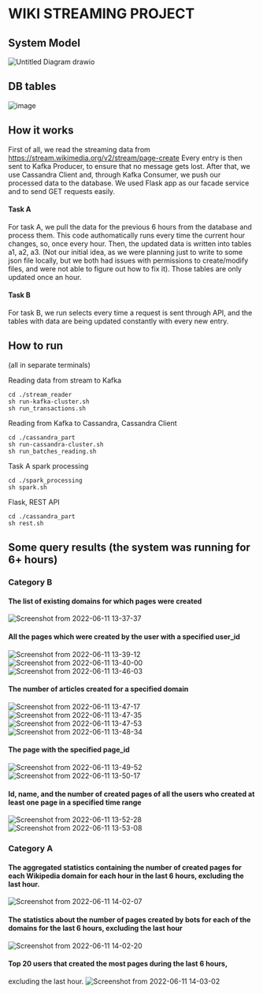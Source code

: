 # WIKI STREAMING PROJECT

## System Model
![Untitled Diagram drawio](https://user-images.githubusercontent.com/56642774/173186970-583320ee-16c7-4110-bd95-68b1963edd54.png)
## DB tables
![image](https://user-images.githubusercontent.com/56642774/173187576-6dd158a2-f1c1-45b5-9da9-755120025a97.png)

## How it works
First of all, we read the streaming data from https://stream.wikimedia.org/v2/stream/page-create
Every entry is then sent to Kafka Producer, to ensure that no message gets lost. 
After that, we use Cassandra Client and, through Kafka Consumer, we push our processed data to the database.
We used Flask app as our facade service and to send GET requests easily.
#### Task A
For task A, we pull the data for the previous 6 hours from the database and process them. This code authomatically runs every time the current hour changes, so, once every hour. Then, the updated data is written into tables a1, a2, a3. (Not our initial idea, as we were planning just to write to some json file locally, but we both had issues with permissions to create/modify files, and were not able to figure out how to fix it).
Those tables are only updated once an hour.
#### Task B
For task B, we run selects every time a request is sent through API, and the tables with data are being updated constantly with every new entry.

## How to run
(all in separate terminals)


Reading data from stream to Kafka
```
cd ./stream_reader
sh run-kafka-cluster.sh
sh run_transactions.sh
```

Reading from Kafka to Cassandra, Cassandra Client
```
cd ./cassandra_part
sh run-cassandra-cluster.sh
sh run_batches_reading.sh  
```

Task A spark processing
```
cd ./spark_processing
sh spark.sh
```

Flask, REST API
```
cd ./cassandra_part
sh rest.sh
```

## Some query results (the system was running for 6+ hours)
### Category B
#### The list of existing domains for which pages were created
![Screenshot from 2022-06-11 13-37-37](https://user-images.githubusercontent.com/56642774/173187988-79a11fab-f876-4286-b7c8-dc05aaf2631e.png)
####  All the pages which were created by the user with a specified user_id
![Screenshot from 2022-06-11 13-39-12](https://user-images.githubusercontent.com/56642774/173187990-c8adfd46-ac50-4cca-a1a8-4cd66a19cd9e.png)
![Screenshot from 2022-06-11 13-40-00](https://user-images.githubusercontent.com/56642774/173187992-493b2eba-afa7-414f-9b10-907cd483160a.png)
![Screenshot from 2022-06-11 13-46-03](https://user-images.githubusercontent.com/56642774/173187994-a4262b9d-4d33-4a46-bcad-7d80da59c460.png)
#### The number of articles created for a specified domain
![Screenshot from 2022-06-11 13-47-17](https://user-images.githubusercontent.com/56642774/173187996-5749a6fb-96ce-4de1-93a9-db5dce5e0919.png)
![Screenshot from 2022-06-11 13-47-35](https://user-images.githubusercontent.com/56642774/173187999-5d4eefdd-b95a-4937-bb51-b096332bf0af.png)
![Screenshot from 2022-06-11 13-47-53](https://user-images.githubusercontent.com/56642774/173188004-2f3439bb-68d3-49f7-ba38-0352557e8508.png)
![Screenshot from 2022-06-11 13-48-34](https://user-images.githubusercontent.com/56642774/173188005-a899105d-1392-4ceb-9f15-6c0c8ac9b764.png)
#### The page with the specified page_id 
![Screenshot from 2022-06-11 13-49-52](https://user-images.githubusercontent.com/56642774/173188009-4fc043e3-5623-435e-9040-0eec8b7de04f.png)
![Screenshot from 2022-06-11 13-50-17](https://user-images.githubusercontent.com/56642774/173188014-72ac9416-2701-4f2e-a1ba-6b5ddd4180eb.png)
#### Id, name, and the number of created pages of all the users who created at least one page in a specified time range
![Screenshot from 2022-06-11 13-52-28](https://user-images.githubusercontent.com/56642774/173188016-ff17e256-0e24-41ba-941b-11b5faa669b6.png)
![Screenshot from 2022-06-11 13-53-08](https://user-images.githubusercontent.com/56642774/173188018-15cfacd2-8656-4fdf-9a4e-0ca81c868708.png)

### Category A
#### The aggregated statistics containing the number of created pages for each Wikipedia domain for each hour in the last 6 hours, excluding the last hour.
![Screenshot from 2022-06-11 14-02-07](https://user-images.githubusercontent.com/56642774/173188021-cebdc29c-e0c3-4e27-8082-de2fbeacc52f.png)
#### The statistics about the number of pages created by bots for each of the domains for the last 6 hours, excluding the last hour
![Screenshot from 2022-06-11 14-02-20](https://user-images.githubusercontent.com/56642774/173188024-280cb770-b054-45ac-ae3c-6217e42fbcb9.png)
#### Top 20 users that created the most pages during the last 6 hours,
excluding the last hour.
![Screenshot from 2022-06-11 14-03-02](https://user-images.githubusercontent.com/56642774/173188028-ab23e6d7-5f3c-4a10-8e29-149999304b63.png)





